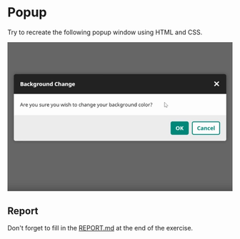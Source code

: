 # Popup

Try to recreate the following popup window using HTML and CSS.

![Example](img/example.jpg)

## Report

Don't forget to fill in the [REPORT.md](REPORT.md) at the end of the exercise.
